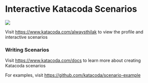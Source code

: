 # Interactive Katacoda Scenarios

[![](http://shields.katacoda.com/katacoda/alwaysthilak/count.svg)](https://www.katacoda.com/alwaysthilak "Get your profile on Katacoda.com")

Visit https://www.katacoda.com/alwaysthilak to view the profile and interactive scenarios

### Writing Scenarios
Visit https://www.katacoda.com/docs to learn more about creating Katacoda scenarios

For examples, visit https://github.com/katacoda/scenario-example
